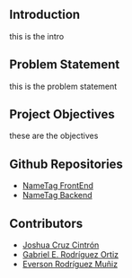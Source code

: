 ## Introduction

this is the intro

## Problem Statement

this is the problem statement

## Project Objectives

these are the objectives

## Github Repositories
- [NameTag FrontEnd](https://github.com/Capstone-NameTag/NameTagFrontend)
- [NameTag Backend](https://github.com/Capstone-NameTag/NameTag-Backend)

## Contributors
- [Joshua Cruz Cintrón](https://github.com/Joshuacruzc)
- [Gabriel E. Rodríguez Ortiz](https://github.com/GabrielRodriguez66)
- [Everson Rodríguez Muñiz](https://github.com/Everod52)
